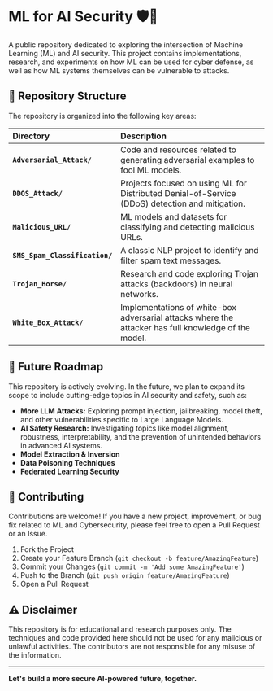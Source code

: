 # ML for AI Security 🛡️🤖

A public repository dedicated to exploring the intersection of Machine Learning (ML) and AI security. This project contains implementations, research, and experiments on how ML can be used for cyber defense, as well as how ML systems themselves can be vulnerable to attacks.

## 📂 Repository Structure

The repository is organized into the following key areas:

| Directory | Description |
| :--- | :--- |
| **`Adversarial_Attack/`** | Code and resources related to generating adversarial examples to fool ML models. |
| **`DDOS_Attack/`** | Projects focused on using ML for Distributed Denial-of-Service (DDoS) detection and mitigation. |
| **`Malicious_URL/`** | ML models and datasets for classifying and detecting malicious URLs. |
| **`SMS_Spam_Classification/`** | A classic NLP project to identify and filter spam text messages. |
| **`Trojan_Horse/`** | Research and code exploring Trojan attacks (backdoors) in neural networks. |
| **`White_Box_Attack/`** | Implementations of white-box adversarial attacks where the attacker has full knowledge of the model. |

## 🚀 Future Roadmap

This repository is actively evolving. In the future, we plan to expand its scope to include cutting-edge topics in AI security and safety, such as:

*   **More LLM Attacks:** Exploring prompt injection, jailbreaking, model theft, and other vulnerabilities specific to Large Language Models.
*   **AI Safety Research:** Investigating topics like model alignment, robustness, interpretability, and the prevention of unintended behaviors in advanced AI systems.
*   **Model Extraction & Inversion**
*   **Data Poisoning Techniques**
*   **Federated Learning Security**

## 👥 Contributing

Contributions are welcome! If you have a new project, improvement, or bug fix related to ML and Cybersecurity, please feel free to open a Pull Request or an Issue.

1.  Fork the Project
2.  Create your Feature Branch (`git checkout -b feature/AmazingFeature`)
3.  Commit your Changes (`git commit -m 'Add some AmazingFeature'`)
4.  Push to the Branch (`git push origin feature/AmazingFeature`)
5.  Open a Pull Request

## ⚠️ Disclaimer

This repository is for educational and research purposes only. The techniques and code provided here should not be used for any malicious or unlawful activities. The contributors are not responsible for any misuse of the information.

---

**Let's build a more secure AI-powered future, together.**
